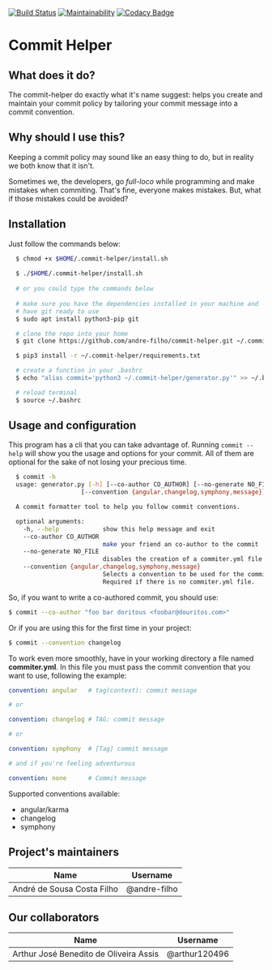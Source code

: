 [![Build Status](https://travis-ci.org/andre-filho/commit-helper.svg?branch=master)](https://travis-ci.org/andre-filho/commit-helper)
[![Maintainability](https://api.codeclimate.com/v1/badges/0ef7545d395120222d77/maintainability)](https://codeclimate.com/github/andre-filho/commit-helper/maintainability)
[![Codacy Badge](https://api.codacy.com/project/badge/Grade/595af9a088cf44e19ec2679a8c2617f6)](https://www.codacy.com/app/andre-filho/commit-helper?utm_source=github.com&amp;utm_medium=referral&amp;utm_content=andre-filho/commit-helper&amp;utm_campaign=Badge_Grade)

# Commit Helper
## What does it do?
The commit-helper do exactly what it's name suggest: helps you create and maintain your commit policy by tailoring your commit message into a commit convention.

## Why should I use this?
Keeping a commit policy may sound like an easy thing to do, but in reality we both know that it isn't.

Sometimes we, the developers, go _full-loco_ while programming and make mistakes when commiting. That's fine, everyone makes mistakes. But, what if those mistakes could be avoided?

## Installation

Just follow the commands below:

```bash
  $ chmod +x $HOME/.commit-helper/install.sh
  
  $ ./$HOME/.commit-helper/install.sh
    
  # or you could type the commands below
  
  # make sure you have the dependencies installed in your machine and
  # have git ready to use
  $ sudo apt install python3-pip git

  # clone the repo into your home
  $ git clone https://github.com/andre-filho/commit-helper.git ~/.commit-helper

  $ pip3 install -r ~/.commit-helper/requirements.txt

  # create a function in your .bashrc
  $ echo "alias commit='python3 ~/.commit-helper/generator.py'" >> ~/.bashrc

  # reload terminal
  $ source ~/.bashrc
```

## Usage and configuration

This program has a cli that you can take advantage of. Running `commit --help`
will show you the usage and options for your commit. All of them are optional
for the sake of not losing your precious time.

```bash
  $ commit -h
  usage: generator.py [-h] [--co-author CO_AUTHOR] [--no-generate NO_FILE]
                    [--convention {angular,changelog,symphony,message}]

  A commit formatter tool to help you follow commit conventions.

  optional arguments:
    -h, --help            show this help message and exit
    --co-author CO_AUTHOR
                          make your friend an co-author to the commit
    --no-generate NO_FILE
                          disables the creation of a commiter.yml file
    --convention {angular,changelog,symphony,message}
                          Selects a convention to be used for the commit.
                          Required if there is no commiter.yml file.
```

So, if you want to write a co-authored commit, you should use:

```bash
$ commit --co-author "foo bar doritous <foobar@douritos.com>"
```

Or if you are using this for the first time in your project:

```bash
$ commit --convention changelog
```

To work even more smoothly, have in your working directory a file named **commiter.yml**. In this file you must pass the commit convention that you want to use, following the example:

```yaml
convention: angular   # tag(context): commit message

# or

convention: changelog # TAG: commit message

# or

convention: symphony  # [Tag] commit message

# and if you're feeling adventurous

convention: none      # Commit message
```

Supported conventions available:

 - angular/karma
 - changelog
 - symphony


## Project's maintainers
| **Name** | **Username** |
| :--------: | :-----: |
| André de Sousa Costa Filho | @andre-filho |

## Our collaborators
| **Name** | **Username** |
| :------: | :----------: |
| Arthur José Benedito de Oliveira Assis | @arthur120496 |

